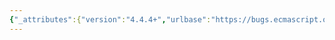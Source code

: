```yaml
---
{"_attributes":{"version":"4.4.4+","urlbase":"https://bugs.ecmascript.org/","maintainer":"dherman@mozilla.com"},"bug":{"bug_id":1012,"creation_ts":"2012-11-24 15:00:00 -0800","short_desc":"8.2: \"Property Identifier\"","delta_ts":"2012-12-21 18:08:54 -0800","product":"Draft for 6th Edition","component":"editorial issue","version":"Rev 12: November 22, 2012 Draft","rep_platform":"All","op_sys":"All","bug_status":"RESOLVED","resolution":"FIXED","priority":"Normal","bug_severity":"minor","everconfirmed":true,"reporter":{"uid":"jmdyck","name":"Michael Dyck"},"assigned_to":{"uid":"allen","name":"Allen Wirfs-Brock"},"long_desc":[{"commentid":2764,"comment_count":0,"who":{"uid":"jmdyck","name":"Michael Dyck"},"bug_when":"2012-11-24 15:00:44 -0800","thetext":"In 8.2 \"ECMAScript Specification Types\",\npara 1 says:\n    ... The specification types are ... Property Identifier, ...\n\nDelete \"Property Identifier\" from the list, since the spec no longer uses them."},{"commentid":2855,"comment_count":1,"who":{"uid":"allen","name":"Allen Wirfs-Brock"},"bug_when":"2012-11-26 10:20:37 -0800","thetext":"fixed in rev 13 editor's draft"}]}}
---
```


